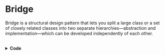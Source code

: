 # Bridge

Bridge is a structural design pattern that lets you split a large class or a set of closely related classes into two separate hierarchies—abstraction and implementation—which can be developed independently of each other.

<br>

<details>
<summary><b>Code</b></summary>

```typescript

```

</details>

<br>
